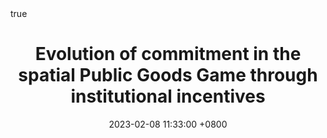 ---
title: Evolution of commitment in the spatial Public Goods Game through institutional incentives
#author: cotes
date: 2023-02-08 11:33:00 +0800
categories: []
tags: [publication]
pin: true
math: true
mermaid: true

---